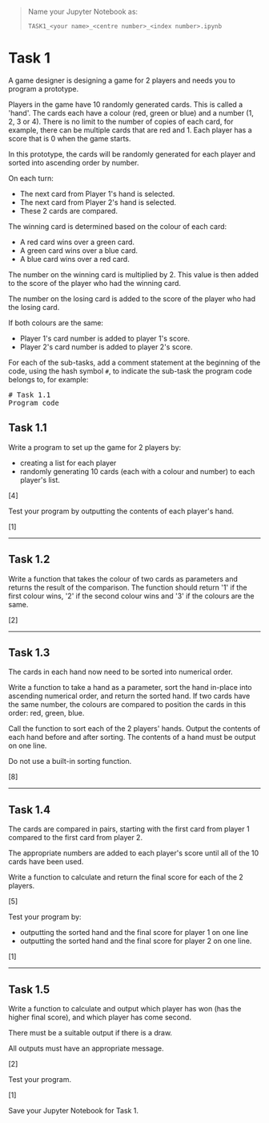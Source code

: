 >Name your Jupyter Notebook as:
>
>`TASK1_<your name>_<centre number>_<index number>.ipynb`


# Task 1

A game designer is designing a game for 2 players and needs you to program a prototype.

Players in the game have 10 randomly generated cards. This is called a 'hand'. The cards each have a colour (red, green or blue) and a number (1, 2, 3 or 4). There is no limit to the number of copies of each card, for example, there can be multiple cards that are red and 1. Each player has a score that is 0 when the game starts.

In this prototype, the cards will be randomly generated for each player and sorted into ascending order by number.

On each turn:
- The next card from Player 1's hand is selected.
- The next card from Player 2's hand is selected.
- These 2 cards are compared.

The winning card is determined based on the colour of each card:
- A red card wins over a green card.
- A green card wins over a blue card.
- A blue card wins over a red card.

The number on the winning card is multiplied by 2. This value is then added to the score of the player who had the winning card.

The number on the losing card is added to the score of the player who had the losing card.

If both colours are the same:
- Player 1's card number is added to player 1's score.
- Player 2's card number is added to player 2's score.

For each of the sub-tasks, add a comment statement at the beginning of the code, using the hash symbol `#`, to indicate the sub-task the program code belongs to, for example:

<pre>
# Task 1.1
Program code
</pre>

## Task 1.1

Write a program to set up the game for 2 players by:
- creating a list for each player
- randomly generating 10 cards (each with a colour and number) to each player's list.

[4]

Test your program by outputting the contents of each player's hand.

[1]

---

## Task 1.2

Write a function that takes the colour of two cards as parameters and returns the result of the comparison. The function should return '1' if the first colour wins, '2' if the second colour wins and '3' if the colours are the same.

[2]

---

## Task 1.3

The cards in each hand now need to be sorted into numerical order.

Write a function to take a hand as a parameter, sort the hand in-place into ascending numerical order, and return the sorted hand. If two cards have the same number, the colours are compared to position the cards in this order: red, green, blue.

Call the function to sort each of the 2 players' hands. Output the contents of each hand before and after sorting. The contents of a hand must be output on one line.

Do not use a built-in sorting function.

[8]

---

## Task 1.4

The cards are compared in pairs, starting with the first card from player 1 compared to the first card from player 2.

The appropriate numbers are added to each player's score until all of the 10 cards have been used.

Write a function to calculate and return the final score for each of the 2 players.

[5]

Test your program by:
- outputting the sorted hand and the final score for player 1 on one line
- outputting the sorted hand and the final score for player 2 on one line.

[1]

---

## Task 1.5

Write a function to calculate and output which player has won (has the higher final score), and which player has come second.

There must be a suitable output if there is a draw.

All outputs must have an appropriate message.

[2]

Test your program.

[1]

Save your Jupyter Notebook for Task 1.




